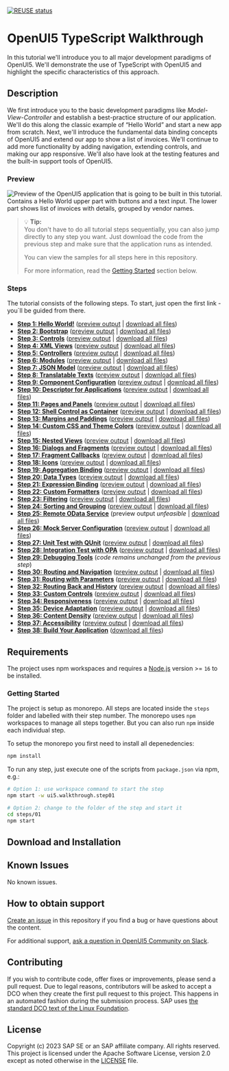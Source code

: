 <!--
# SAP-samples/repository-template
This default template for SAP Samples repositories includes files for README, LICENSE, and .reuse/dep5. All repositories on github.com/SAP-samples will be created based on this template.

# Containing Files

1. The LICENSE file:
In most cases, the license for SAP sample projects is `Apache 2.0`.

2. The .reuse/dep5 file: 
The [Reuse Tool](https://reuse.software/) must be used for your samples project. You can find the .reuse/dep5 in the project initial. Please replace the parts inside the single angle quotation marks < > by the specific information for your repository.

3. The README.md file (this file):
Please edit this file as it is the primary description file for your project. You can find some placeholder titles for sections below.
-->

[![REUSE status](https://api.reuse.software/badge/github.com/SAP-samples/ui5-typescript-walkthrough)](https://api.reuse.software/info/github.com/SAP-samples/ui5-typescript-walkthrough)

# OpenUI5 TypeScript Walkthrough

In this tutorial we'll introduce you to all major development paradigms of OpenUI5. We'll demonstrate the use of TypeScript with OpenUI5 and highlight the specific characteristics of this approach.

## Description

We first introduce you to the basic development paradigms like *Model-View-Controller* and establish a best-practice structure of our application. We'll do this along the classic example of “Hello World” and start a new app from scratch. Next, we'll introduce the fundamental data binding concepts of OpenUI5 and extend our app to show a list of invoices. We'll continue to add more functionality by adding navigation, extending controls, and making our app responsive. We'll also have look at the testing features and the built-in support tools of OpenUI5.

### Preview

![Preview of the OpenUI5 application that is going to be built in this tutorial. Contains a Hello World upper part with buttons and a text input. The lower part shows list of invoices with details, grouped by vendor names.](https://sdk.openui5.org/docs/topics/loiofb12cea5ac9b45bb9007aac5a1a8689f_LowRes.png)

> :bulb: **Tip:** <br>
> You don't have to do all tutorial steps sequentially, you can also jump directly to any step you want. Just download the code from the previous step and make sure that the application runs as intended.
> 
> You can view the samples for all steps here in this repository.
>
> For more information, read the [Getting Started](#getting-started) section below.

### Steps

The tutorial consists of the following steps. To start, just open the first link - you`ll be guided from there.

- **[Step 1: Hello World!](steps/01/README.md "As you know OpenUI5 is all about HTML5. Let’s get started with building a first \“Hello World\” with only HTML.")** ([preview output](https://sap-samples.github.io/ui5-typescript-walkthrough/step-01/index.html) \| [download all files](https://sap-samples.github.io/ui5-typescript-walkthrough/ui5-typescript-walkthrough-step-01.zip))
- **[Step 2: Bootstrap](steps/02/README.md "Before we can do something with OpenUI5, we need to load and initialize it. This process of loading and initializing OpenUI5 is called bootstrapping. Once this bootstrapping is finished, we simply	display an alert.")** ([preview output](https://sap-samples.github.io/ui5-typescript-walkthrough/step-02/index-cdn.html) \| [download all files](https://sap-samples.github.io/ui5-typescript-walkthrough/ui5-typescript-walkthrough-step-02.zip))
- **[Step 3: Controls](steps/03/README.md "Now it is time to build our first little UI by replacing the \“Hello World\” text in the HTML body by the OpenUI5 control sap/m/Text. In the beginning, we will use the	JavaScript control interface to set up the UI, the control instance is then placed into the HTML body. ")** ([preview output](https://sap-samples.github.io/ui5-typescript-walkthrough/step-03/index-cdn.html) \| [download all files](https://sap-samples.github.io/ui5-typescript-walkthrough/ui5-typescript-walkthrough-step-03.zip))
- **[Step 4: XML Views](steps/04/README.md "Putting all our UI into the index.ts file will very soon result in a messy setup, and there is quite a bit of work ahead of us. So let’s do a first modularization by putting the sap/m/Text control into a dedicated view.")** ([preview output](https://sap-samples.github.io/ui5-typescript-walkthrough/step-04/index-cdn.html) \| [download all files](https://sap-samples.github.io/ui5-typescript-walkthrough/ui5-typescript-walkthrough-step-04.zip))
- **[Step 5: Controllers](steps/05/README.md "In this step, we replace the text with a button and show the \“Hello World\” message when the button is pressed. The handling of the button's press event is implemented in the controller of the view.")** ([preview output](https://sap-samples.github.io/ui5-typescript-walkthrough/step-05/index-cdn.html) \| [download all files](https://sap-samples.github.io/ui5-typescript-walkthrough/ui5-typescript-walkthrough-step-05.zip))
- **[Step 6: Modules](steps/06/README.md "In OpenUI5, resources are often referred to as modules. In this step, we replace the alert from the last exercise with a proper Message Toast from the sap.m library.")** ([preview output](https://sap-samples.github.io/ui5-typescript-walkthrough/step-06/index-cdn.html) \| [download all files](https://sap-samples.github.io/ui5-typescript-walkthrough/ui5-typescript-walkthrough-step-06.zip))
- **[Step 7: JSON Model](steps/07/README.md "Now that we have set up the view and controller, it’s about time to think about the M in MVC.")** ([preview output](https://sap-samples.github.io/ui5-typescript-walkthrough/step-07/index-cdn.html) \| [download all files](https://sap-samples.github.io/ui5-typescript-walkthrough/ui5-typescript-walkthrough-step-07.zip))
- **[Step 8: Translatable Texts](steps/08/README.md "In this step we move the texts of our UI to a separate resource file.")** ([preview output](https://sap-samples.github.io/ui5-typescript-walkthrough/step-08/index-cdn.html) \| [download all files](https://sap-samples.github.io/ui5-typescript-walkthrough/ui5-typescript-walkthrough-step-08.zip)) 
- **[Step 9: Component Configuration](steps/09/README.md "After we have introduced all three parts of the Model-View-Controller /(MVC/) concept, we now come to another important structural aspect of OpenUI5. ")** ([preview output](https://sap-samples.github.io/ui5-typescript-walkthrough/step-09/index-cdn.html) \| [download all files](https://sap-samples.github.io/ui5-typescript-walkthrough/ui5-typescript-walkthrough-step-09.zip))  
- **[Step 10: Descriptor for Applications](steps/10/README.md "All application-specific configuration settings will now further be put in a separate descriptor file called manifest.json. This clearly separates the application coding from the configuration settings and makes our app even more flexible. For example, all SAP Fiori applications are realized as components and come with a descriptor file in order to be hosted in the SAP Fiori launchpad.")**  ([preview output](https://sap-samples.github.io/ui5-typescript-walkthrough/step-10/index-cdn.html) \| [download all files](https://sap-samples.github.io/ui5-typescript-walkthrough/ui5-typescript-walkthrough-step-10.zip))
- **[Step 11: Pages and Panels](steps/11/README.md "After all the work on the app structure it’s time to improve the look of our app. We will use two controls from the sap.m library to add a bit more &quot;bling&quot; to our UI. You will also learn about control aggregations in this step.")** ([preview output](https://sap-samples.github.io/ui5-typescript-walkthrough/step-11/index-cdn.html) \| [download all files](https://sap-samples.github.io/ui5-typescript-walkthrough/ui5-typescript-walkthrough-step-11.zip)) 
- **[Step 12: Shell Control as Container](steps/12/README.md "Now we use a shell control as container for our app and use it as our new root element. The shell takes care of visual adaptation of the application to the device’s screen size by introducing a so-called letterbox on desktop screens.")** ([preview output](https://sap-samples.github.io/ui5-typescript-walkthrough/step-12/index-cdn.html) \| [download all files](https://sap-samples.github.io/ui5-typescript-walkthrough/ui5-typescript-walkthrough-step-12.zip)) 
- **[Step 13: Margins and Paddings](steps/13/README.md "Our app content is still glued to the corners of the letterbox. To fine-tune our layout, we can add margins and paddings to the controls that we added in the previous step. ")** ([preview output](https://sap-samples.github.io/ui5-typescript-walkthrough/step-13/index-cdn.html) \| [download all files](https://sap-samples.github.io/ui5-typescript-walkthrough/ui5-typescript-walkthrough-step-13.zip)) 
- **[Step 14: Custom CSS and Theme Colors](steps/14/README.md "Sometimes we need to define some more fine-granular layouts and this is when we can use the flexibility of CSS by adding custom style classes to controls and style them as we like. ")** ([preview output](https://sap-samples.github.io/ui5-typescript-walkthrough/step-14/index-cdn.html) \| [download all files](https://sap-samples.github.io/ui5-typescript-walkthrough/ui5-typescript-walkthrough-step-14.zip)) 
- **[Step 15: Nested Views](steps/15/README.md "Our panel content is getting more and more complex and now it is time to move the panel content to a separate view. With that approach, the application structure is much easier to understand, and the individual parts of the app can be reused.")** ([preview output](https://sap-samples.github.io/ui5-typescript-walkthrough/step-15/index-cdn.html) \| [download all files](https://sap-samples.github.io/ui5-typescript-walkthrough/ui5-typescript-walkthrough-step-15.zip)) 
- **[Step 16: Dialogs and Fragments](1/steps/16/README.md "In this step, we will take a closer look at another element which can be used to assemble views: the fragment. ")** ([preview output](https://sap-samples.github.io/ui5-typescript-walkthrough/step-16/index-cdn.html) \| [download all files](https://sap-samples.github.io/ui5-typescript-walkthrough/ui5-typescript-walkthrough-step-16.zip)) 
- **[Step 17: Fragment Callbacks](steps/17/README.md "Now that we have integrated the dialog, it's time to add some user interaction. The user will definitely want to close the dialog again at some point, so we add a button to close the dialog and assign an event handler.")** ([preview output](https://sap-samples.github.io/ui5-typescript-walkthrough/step-17/index-cdn.html) \| [download all files](https://sap-samples.github.io/ui5-typescript-walkthrough/ui5-typescript-walkthrough-step-17.zip))
- **[Step 18: Icons](steps/18/README.md "Our dialog is still pretty much empty. Since OpenUI5 is shipped with a large icon font that contains more than 500 icons, we will add an icon to greet our users when the dialog is opened.")** ([preview output](https://sap-samples.github.io/ui5-typescript-walkthrough/step-18/index-cdn.html) \| [download all files](https://sap-samples.github.io/ui5-typescript-walkthrough/ui5-typescript-walkthrough-step-18.zip))  
- **[Step 19: Aggregation Binding](steps/19/README.md "Now that we have established a good structure for our app, it's time to add some more functionality. We start exploring more features of data binding by adding some invoice data in JSON format that we display in a list below the panel.")** ([preview output](https://sap-samples.github.io/ui5-typescript-walkthrough/step-19/index-cdn.html) \| [download all files](https://sap-samples.github.io/ui5-typescript-walkthrough/ui5-typescript-walkthrough-step-19.zip)) 
- **[Step 20: Data Types](steps/20/README.md "The list of invoices is already looking nice, but what is an invoice without a price assigned? Typically prices are stored in a technical format and with a /'./' delimiter in the data model. For example, our invoice for pineapples has the calculated price 87.2 without a currency. We are going to use the OpenUI5 data types to format the price properly, with a locale-dependent decimal separator and two digits after the separator.")** ([preview output](https://sap-samples.github.io/ui5-typescript-walkthrough/step-20/index-cdn.html) \| [download all files](https://sap-samples.github.io/ui5-typescript-walkthrough/ui5-typescript-walkthrough-step-20.zip)) 
- **[Step 21: Expression Binding](steps/21/README.md "Sometimes the predefined types of OpenUI5 are not flexible enough and you want to do a simple calculation or formatting in the view - that is where expressions are really helpful. We use them to format our price according to the current number in the data model.")** ([preview output](https://sap-samples.github.io/ui5-typescript-walkthrough/step-21/index-cdn.html) \| [download all files](https://sap-samples.github.io/ui5-typescript-walkthrough/ui5-typescript-walkthrough-step-21.zip))  
- **[Step 22: Custom Formatters](steps/22/README.md "If we want to do a more complex logic for formatting properties of our data model, we can also write a custom formatting function. We will now add a localized status with a custom formatter, because the status in our data model is in a rather technical format.")** ([preview output](https://sap-samples.github.io/ui5-typescript-walkthrough/step-22/index-cdn.html) \| [download all files](https://sap-samples.github.io/ui5-typescript-walkthrough/ui5-typescript-walkthrough-step-22.zip))
- **[Step 23: Filtering](steps/23/README.md "In this step, we add a search field for our product list and define a filter that represents the search term. When searching, the list is automatically updated to show only the items that match the search term.")** ([preview output](https://sap-samples.github.io/ui5-typescript-walkthrough/step-23/index-cdn.html) \| [download all files](https://sap-samples.github.io/ui5-typescript-walkthrough/ui5-typescript-walkthrough-step-23.zip))
- **[Step 24: Sorting and Grouping](steps/24/README.md "To make our list of invoices even more user-friendly, we sort it alphabetically instead of just showing the order from the data model. Additionally, we introduce groups and add the company that ships the products so that the data is easier to consume.")** ([preview output](https://sap-samples.github.io/ui5-typescript-walkthrough/step-24/index-cdn.html) \| [download all files](https://sap-samples.github.io/ui5-typescript-walkthrough/ui5-typescript-walkthrough-step-24.zip))
- **[Step 25: Remote OData Service](steps/25/README.md "So far we have worked with local JSON data, but now we will access a real OData service to visualize remote data.")** (preview output *unfeasible* \| [download all files](https://sap-samples.github.io/ui5-typescript-walkthrough/ui5-typescript-walkthrough-step-25.zip))
- **[Step 26: Mock Server Configuration](steps/26/README.md "We just ran our app against a real service, but for developing and testing our app we do not want to rely on the availability of the “real” service or put additional load on the system where the data service is located.")** ([preview output](https://sap-samples.github.io/ui5-typescript-walkthrough/step-26/test/mockServer-cdn.html) \| [download all files](https://sap-samples.github.io/ui5-typescript-walkthrough/ui5-typescript-walkthrough-step-26.zip))
- **[Step 27: Unit Test with QUnit](steps/27/README.md "Now that we have a test folder in the app, we can start to increase our test coverage. ")** ([preview output](https://sap-samples.github.io/ui5-typescript-walkthrough/step-27/test/unit/unitTests-cdn.qunit.html) \| [download all files](https://sap-samples.github.io/ui5-typescript-walkthrough/ui5-typescript-walkthrough-step-27.zip))
- **[Step 28: Integration Test with OPA](steps/28/README.md "If we want to test interaction patterns or more visual features of our app, we can also write an integration test. ")** ([preview output](https://sap-samples.github.io/ui5-typescript-walkthrough/step-28/test/integration/opaTests-cdn.qunit.html) \| [download all files](https://sap-samples.github.io/ui5-typescript-walkthrough/ui5-typescript-walkthrough-step-28.zip))
- **[Step 29: Debugging Tools](steps/29/README.md "Even though we have added a basic test coverage in the previous steps, it seems like we accidentally broke our app, because it does not display prices to our invoices anymore. We need to debug the issue and fix it before someone finds out.")** (*code remains unchanged from the previous step*)
- **[Step 30: Routing and Navigation](steps/30/README.md "So far, we have put all app content on one single page. As we add more and more features, we want to split the content and put it on separate pages.")** ([preview output](https://sap-samples.github.io/ui5-typescript-walkthrough/step-30/test/mockServer-cdn.html) \| [download all files](https://sap-samples.github.io/ui5-typescript-walkthrough/ui5-typescript-walkthrough-step-30.zip))
- **[Step 31: Routing with Parameters](steps/31/README.md "We can now navigate between the overview and the detail page, but the actual item that we selected in the overview is not displayed on the detail page yet. A typical use case for our app is to show additional information for the selected item on the detail page. ")** ([preview output](https://sap-samples.github.io/ui5-typescript-walkthrough/step-31/test/mockServer-cdn.html) \| [download all files](https://sap-samples.github.io/ui5-typescript-walkthrough/ui5-typescript-walkthrough-step-31.zip))
- **[Step 32: Routing Back and History](steps/32/README.md "Now we can navigate to our detail page and display an invoice, but we cannot go back to the overview page yet. We'll add a back button to the detail page and implement a function that shows our overview page again.")** ([preview output](https://sap-samples.github.io/ui5-typescript-walkthrough/step-32/test/mockServer-cdn.html) \| [download all files](https://sap-samples.github.io/ui5-typescript-walkthrough/ui5-typescript-walkthrough-step-32.zip))
- **[Step 33: Custom Controls](steps/33/README.md "In this step, we are going to extend the functionality of OpenUI5 with a custom control. We want to rate the product shown on the detail page, so we create a composition of multiple standard controls using the OpenUI5 extension mechanism and add some glue code to make them work nicely together. This way, we can reuse the control across the app and keep all related functionality in one module.")** ([preview output](https://sap-samples.github.io/ui5-typescript-walkthrough/step-33/test/mockServer-cdn.html) \| [download all files](https://sap-samples.github.io/ui5-typescript-walkthrough/ui5-typescript-walkthrough-step-33.zip))
- **[Step 34: Responsiveness](steps/34/README.md "In this step, we improve the responsiveness of our app. OpenUI5 applications can be run on phone, tablet, and desktop devices and we can configure the application to make best use of the screen estate for each scenario. Fortunately, OpenUI5 controls like the 	sap.m.Table already deliver a lot of features that we can use.")** ([preview output](https://sap-samples.github.io/ui5-typescript-walkthrough/step-34/test/mockServer-cdn.html) \| [download all files](https://sap-samples.github.io/ui5-typescript-walkthrough/ui5-typescript-walkthrough-step-34.zip))
- **[Step 35: Device Adaptation](steps/35/README.md "We now configure the visibility and properties of controls based on the device that we run the application on. By making use of the sap.ui.Device API and defining a device model we will make the app look great on many devices.")** ([preview output](https://sap-samples.github.io/ui5-typescript-walkthrough/step-35/test/mockServer-cdn.html) \| [download all files](https://sap-samples.github.io/ui5-typescript-walkthrough/ui5-typescript-walkthrough-step-35.zip))
- **[Step 36: Content Density](steps/36/README.md "In this step of our Walkthrough tutorial, we adjust the content density based on the user’s device. OpenUI5 contains different content densities allowing you to display larger controls for touch-enabled devices and a smaller, more compact design for devices that are operated by mouse. In our app, we will detect the device and adjust the density accordingly.")** ([preview output](https://sap-samples.github.io/ui5-typescript-walkthrough/step-36/test/mockServer-cdn.html) \| [download all files](https://sap-samples.github.io/ui5-typescript-walkthrough/ui5-typescript-walkthrough-step-36.zip))
- **[Step 37: Accessibility](steps/37/README.md "In this step we're going to improve the accessibility of our app.")** ([preview output](https://sap-samples.github.io/ui5-typescript-walkthrough/step-37/test/mockServer-cdn.html) \| [download all files](https://sap-samples.github.io/ui5-typescript-walkthrough/ui5-typescript-walkthrough-step-37.zip))
- **[Step 38: Build Your Application](steps/38/README.md "In this step we're going to build our application and consume the speed of a built OpenUI5 application.")** ([download all files](https://sap-samples.github.io/ui5-typescript-walkthrough/ui5-typescript-walkthrough-step-38.zip))

## Requirements

The project uses npm workspaces and requires a [Node.js](https://nodejs.org/) version  >= `16` to be installed.

### Getting Started

The project is setup as monorepo. All steps are located inside the `steps` folder and labelled with their step number. The monorepo uses `npm` workspaces to manage all steps together. But you can also run `npm` inside each individual step.

To setup the monorepo you first need to install all depenedencies:

```sh
npm install
```

To run any step, just execute one of the scripts from `package.json` via npm, e.g.:

```sh
# Option 1: use workspace command to start the step
npm start -w ui5.walkthrough.step01

# Option 2: change to the folder of the step and start it
cd steps/01 
npm start
```

## Download and Installation

<!--
TODO

* create GitHub pages to showcase the built examples
* create ZIP files for each step which can be downloaded
-->

## Known Issues

No known issues.

## How to obtain support

[Create an issue](https://github.com/SAP-samples/ui5-typescript-walkthrough/issues) in this repository if you find a bug or have questions about the content.

For additional support, [ask a question in OpenUI5 Community on Slack](https://ui5-slack-invite.cfapps.eu10.hana.ondemand.com/).

## Contributing

If you wish to contribute code, offer fixes or improvements, please send a pull request. Due to legal reasons, contributors will be asked to accept a DCO when they create the first pull request to this project. This happens in an automated fashion during the submission process. SAP uses [the standard DCO text of the Linux Foundation](https://developercertificate.org/).

## License

Copyright (c) 2023 SAP SE or an SAP affiliate company. All rights reserved. This project is licensed under the Apache Software License, version 2.0 except as noted otherwise in the [LICENSE](LICENSE) file.
